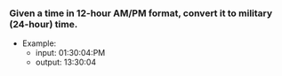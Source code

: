 ### Given a time in 12-hour AM/PM format, convert it to military (24-hour) time.
+ Example:
    + input: 01:30:04:PM
    + output: 13:30:04
